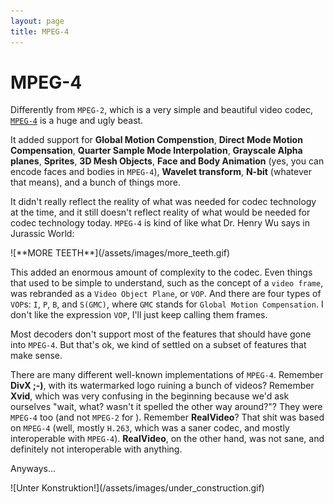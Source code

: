 ```yaml
---
layout: page
title: MPEG-4
---
```


# MPEG-4

Differently from `MPEG-2`, which is a very simple and beautiful video
codec, [`MPEG-4`](https://en.wikipedia.org/wiki/MPEG-4) is a huge and
ugly beast.

It added support for
**Global Motion Compenstion**,
**Direct Mode Motion Compensation**,
**Quarter Sample Mode Interpolation**,
**Grayscale Alpha planes**,
**Sprites**,
**3D Mesh Objects**,
**Face and Body Animation** (yes, you can encode faces and bodies in `MPEG-4`),
**Wavelet transform**,
**N-bit** (whatever that means),
and a bunch of things more.

It didn't really reflect the reality of what was needed for codec
technology at the time, and it still doesn't reflect reality of what
would be needed for codec technology today. `MPEG-4` is kind of like
what Dr. Henry Wu says in Jurassic World:
<!--"But you didn't ask for reality. You asked for **MORE TEETH**!".-->

<p markdown="1" class="centered">
![**MORE TEETH**](/assets/images/more_teeth.gif)
</p>

This added an enormous amount of complexity to the codec.
Even things that used to be simple to understand, such as the concept
of a `video frame`, was rebranded as a `Video Object Plane`, or `VOP`.
And there are four types of `VOP`s: `I`, `P`, `B`, and `S(GMC)`, where
`GMC` stands for `Global Motion Compensation`.
I don't like the expression `VOP`, I'll just keep calling them frames.

Most decoders don't support most of the features that should have gone
into `MPEG-4`. But that's ok, we kind of settled on a subset of
features that make sense.

There are many different well-known implementations of `MPEG-4`.
Remember **DivX ;-)**, with its watermarked logo ruining a bunch of
videos? Remember **Xvid**, which was very confusing in the beginning
because we'd ask ourselves "wait, what? wasn't it spelled the other way
around?"? They were `MPEG-4` too (and not `MPEG-2` for </pun>).
Remember **RealVideo**? That shit was based on `MPEG-4` (well, mostly
`H.263`, which was a saner codec, and mostly interoperable with `MPEG-4`).
**RealVideo**, on the other hand, was not sane, and definitely not
interoperable with anything.

Anyways...

<p markdown="1" class="centered">
![Unter Konstruktion!](/assets/images/under_construction.gif)
</p>

